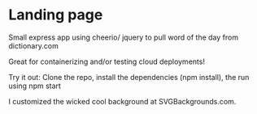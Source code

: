 # Landing page
Small express app using cheerio/ jquery to pull word of the day from dictionary.com
 
Great for containerizing and/or testing cloud deployments!

Try it out:
Clone the repo,
install the dependencies (npm install),
the run using npm start

I customized the wicked cool background at SVGBackgrounds.com. 
